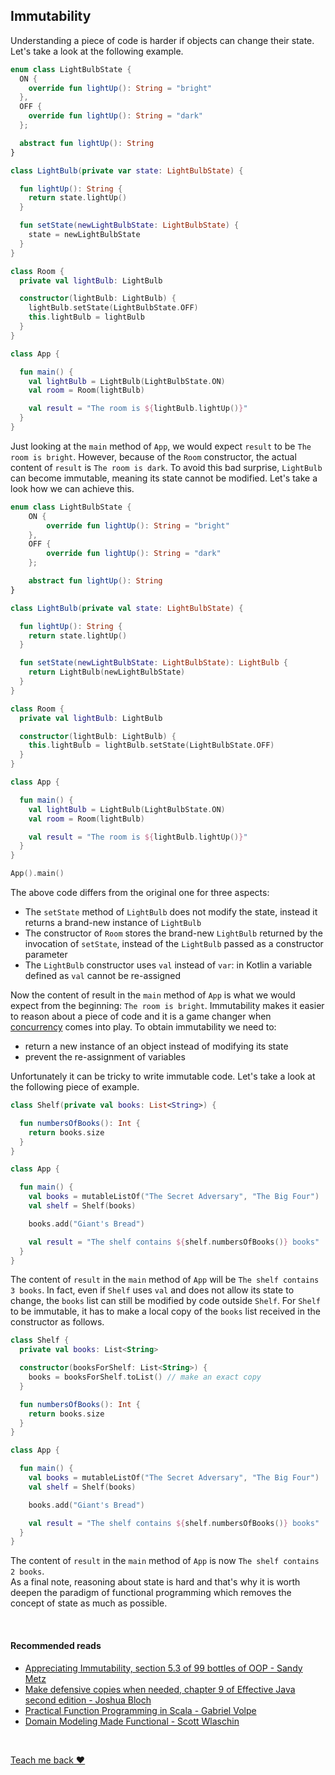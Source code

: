 ## Immutability
Understanding a piece of code is harder if objects can change their state. Let's take a look at the following example.

```kotlin
enum class LightBulbState {
  ON {
    override fun lightUp(): String = "bright"
  },
  OFF {
    override fun lightUp(): String = "dark"
  };

  abstract fun lightUp(): String
}

class LightBulb(private var state: LightBulbState) {

  fun lightUp(): String {
    return state.lightUp()
  }

  fun setState(newLightBulbState: LightBulbState) {
    state = newLightBulbState
  }
}

class Room {
  private val lightBulb: LightBulb

  constructor(lightBulb: LightBulb) {
    lightBulb.setState(LightBulbState.OFF)
    this.lightBulb = lightBulb
  }
}

class App {

  fun main() {
    val lightBulb = LightBulb(LightBulbState.ON)
    val room = Room(lightBulb)

    val result = "The room is ${lightBulb.lightUp()}"
  }
}
```

Just looking at the `main` method of `App`, we would expect `result` to be `The room is bright`. However, because of the
`Room` constructor, the actual content of `result` is `The room is dark`. To avoid this bad surprise, `LightBulb` can become 
immutable, meaning its state cannot be modified. Let's take a look how we can achieve this.

```kotlin
enum class LightBulbState {
    ON {
        override fun lightUp(): String = "bright"
    },
    OFF {
        override fun lightUp(): String = "dark"
    };

    abstract fun lightUp(): String
}

class LightBulb(private val state: LightBulbState) {

  fun lightUp(): String {
    return state.lightUp()
  }

  fun setState(newLightBulbState: LightBulbState): LightBulb {
    return LightBulb(newLightBulbState)
  }
}

class Room {
  private val lightBulb: LightBulb

  constructor(lightBulb: LightBulb) {
    this.lightBulb = lightBulb.setState(LightBulbState.OFF)
  }
}

class App {

  fun main() {
    val lightBulb = LightBulb(LightBulbState.ON)
    val room = Room(lightBulb)

    val result = "The room is ${lightBulb.lightUp()}"
  }
}

App().main()
```

The above code differs from the original one for three aspects:
* The `setState` method of `LightBulb` does not modify the state, instead it returns a brand-new instance of `LightBulb`
* The constructor of `Room` stores the brand-new `LightBulb` returned by the invocation of `setState`, instead of the `LightBulb` passed as a constructor parameter
* The `LightBulb` constructor uses `val` instead of `var`: in Kotlin a variable defined as `val` cannot be re-assigned

Now the content of result in the `main` method of `App` is what we would expect from the beginning: `The room is bright`.
Immutability makes it easier to reason about a piece of code and it is a game changer when [concurrency](https://en.wikipedia.org/wiki/Concurrency_(computer_science))
comes into play. To obtain immutability we need to:
* return a new instance of an object instead of modifying its state
* prevent the re-assignment of variables

Unfortunately it can be tricky to write immutable code. Let's take a look at the following piece of example.

```kotlin
class Shelf(private val books: List<String>) {

  fun numbersOfBooks(): Int {
    return books.size
  }
}

class App {

  fun main() {
    val books = mutableListOf("The Secret Adversary", "The Big Four")
    val shelf = Shelf(books)

    books.add("Giant's Bread")

    val result = "The shelf contains ${shelf.numbersOfBooks()} books"
  }
}
```

The content of `result` in the `main` method of `App` will be `The shelf contains 3 books`. In fact, even if `Shelf` uses
`val` and does not allow its state to change, the `books` list can still be modified by code outside `Shelf`. For `Shelf`
to be immutable, it has to make a local copy of the `books` list received in the constructor as follows.

```kotlin
class Shelf {
  private val books: List<String>

  constructor(booksForShelf: List<String>) {
    books = booksForShelf.toList() // make an exact copy
  }

  fun numbersOfBooks(): Int {
    return books.size
  }
}

class App {

  fun main() {
    val books = mutableListOf("The Secret Adversary", "The Big Four")
    val shelf = Shelf(books)

    books.add("Giant's Bread")

    val result = "The shelf contains ${shelf.numbersOfBooks()} books"
  }
}
```

The content of `result` in the `main` method of `App` is now `The shelf contains 2 books`.  
As a final note, reasoning about state is hard and that's why it is worth deepen the paradigm of functional programming
which removes the concept of state as much as possible. 

<br/>

#### Recommended reads
* [Appreciating Immutability, section 5.3 of 99 bottles of OOP - Sandy Metz](https://www.goodreads.com/book/show/31183020-99-bottles-of-oop)
* [Make defensive copies when needed, chapter 9 of Effective Java second edition - Joshua Bloch](https://www.goodreads.com/book/show/34927404-effective-java)
* [Practical Function Programming in Scala - Gabriel Volpe](https://leanpub.com/pfp-scala)
* [Domain Modeling Made Functional - Scott Wlaschin](https://www.goodreads.com/book/show/34921689-domain-modeling-made-functional)

<br/>  

[Teach me back ❤️](/introduction/introduction.html#teach-me-back)